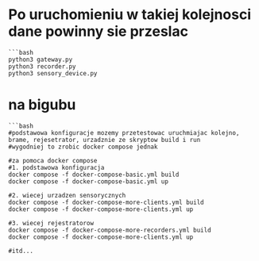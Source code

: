 <h1>Po uruchomieniu w takiej kolejnosci dane powinny sie przeslac</h1>

    ```bash
    python3 gateway.py
    python3 recorder.py
    python3 sensory_device.py


<h1>na bigubu</h1>

    ```bash
    #podstawowa konfiguracje mozemy przetestowac uruchmiajac kolejno, brame, rejesetrator, urzadznie ze skryptow build i run
    #wygodniej to zrobic docker compose jednak

    #za pomoca docker compose
    #1. podstawowa konfiguracja
    docker compose -f docker-compose-basic.yml build
    docker compose -f docker-compose-basic.yml up

    #2. wiecej urzadzen sensorycznych
    docker compose -f docker-compose-more-clients.yml build
    docker compose -f docker-compose-more-clients.yml up

    #3. wiecej rejestratorow
    docker compose -f docker-compose-more-recorders.yml build
    docker compose -f docker-compose-more-clients.yml up

    #itd...
    
    

 
